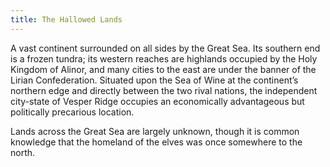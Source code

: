 ```yaml
---
title: The Hallowed Lands
---
```


A vast continent surrounded on all sides by the Great Sea. Its southern end is a frozen tundra; its western reaches are highlands occupied by the Holy Kingdom of Alinor, and many cities to the east are under the banner of the Lirian Confederation. Situated upon the Sea of Wine at the continent’s northern edge and directly between the two rival nations, the independent city-state of Vesper Ridge occupies an economically advantageous but politically precarious location.

Lands across the Great Sea are largely unknown, though it is common knowledge that the homeland of the elves was once somewhere to the north.